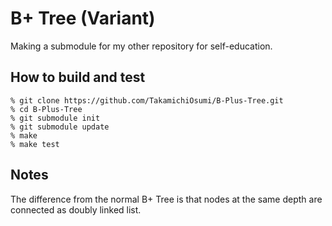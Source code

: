 # B+ Tree (Variant)

Making a submodule for my other repository for self-education.

## How to build and test

```
% git clone https://github.com/TakamichiOsumi/B-Plus-Tree.git
% cd B-Plus-Tree
% git submodule init
% git submodule update
% make
% make test
```

## Notes

The difference from the normal B+ Tree is that nodes at the same depth are connected as doubly linked list.
